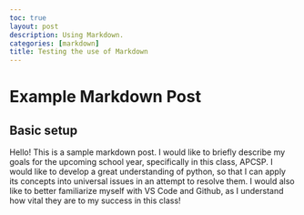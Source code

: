 ```yaml
---
toc: true
layout: post
description: Using Markdown.
categories: [markdown]
title: Testing the use of Markdown
---
```

# Example Markdown Post

## Basic setup

Hello! This is a sample markdown post. I would like to briefly describe my goals for the upcoming school year, specifically in this class, APCSP. I would like to develop a great understanding of python, so that I can apply its concepts into universal issues in an attempt to resolve them. I would also like to better familiarize myself with VS Code and Github, as I understand how vital they are to my success in this class!